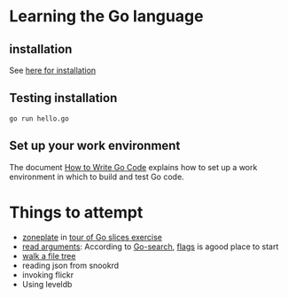 # Learning the Go language

## installation

See [here for installation](http://golang.org/doc/install)

## Testing installation

	go run hello.go

## Set up your work environment

The document [How to Write Go Code](http://golang.org/doc/code.html) explains how to set up a work environment in which to build and test Go code.

# Things to attempt

* [zoneplate](http://blogs.mathworks.com/steve/2011/07/19/jahne-test-pattern-take-3/) in [tour of Go slices exercise](http://tour.golang.org/#35)
* [read arguments](http://stackoverflow.com/questions/1714236/getopt-like-behavior-in-go): According to [Go-search](http://go-search.org/search?q=flags), [flags](github.com/jessevdk/go-flags) is agood place to start
* [walk a file tree](http://golang.org/pkg/path/filepath/#Walk)
* reading json from snookrd 
* invoking flickr
* Using leveldb
